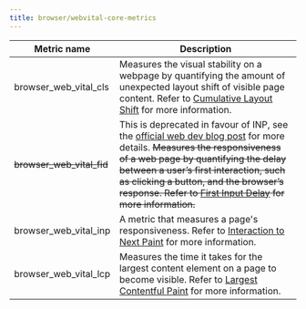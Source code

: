 ```yaml
---
title: browser/webvital-core-metrics
---
```


<!-- vale off -->

| Metric name           | Description                                                                                                                                                                                                                            |
| --------------------- | -------------------------------------------------------------------------------------------------------------------------------------------------------------------------------------------------------------------------------------- |
| browser_web_vital_cls | Measures the visual stability on a webpage by quantifying the amount of unexpected layout shift of visible page content. Refer to [Cumulative Layout Shift](https://web.dev/cls/) for more information.                                |
| ~~browser_web_vital_fid~~ | This is deprecated in favour of INP, see the [official web dev blog post](https://web.dev/blog/fid) for more details. ~~Measures the responsiveness of a web page by quantifying the delay between a user’s first interaction, such as clicking a button, and the browser’s response. Refer to [First Input Delay](https://web.dev/fid/) for more information.~~ |
| browser_web_vital_inp  | A metric that measures a page's responsiveness. Refer to [Interaction to Next Paint](https://web.dev/inp/) for more information.                                                                |
| browser_web_vital_lcp | Measures the time it takes for the largest content element on a page to become visible. Refer to [Largest Contentful Paint](https://web.dev/lcp/) for more information.                                                                |

<!-- vale on -->
